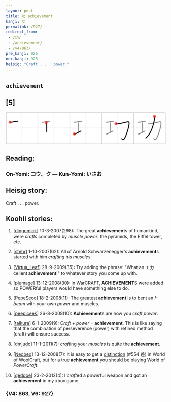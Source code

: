 ```yaml
---
layout: post
title: 功 achievement
kanji: 功
permalink: /927/
redirect_from:
 - /功/
 - /achievement/
 - /v4/863/
pre_kanji: 926
nex_kanji: 928
heisig: "Craft . . . power."
---
```


## `achievement`

## [5]

<div class="stroke"><img src="../images/E58A9F.png" /></div>

## Reading:

### On-Yomi: コウ、ク &mdash; Kun-Yomi: いさお

## Heisig story:

Craft . . . power.

## Koohii stories:

1) [<a href="http://kanji.koohii.com/profile/dingomick">dingomick</a>] 10-3-2007(298): The great <strong>achievement</strong>s of humankind, were <em>crafts</em> completed by <em>muscle power</em>: the pyramids, the Eiffel tower, etc.

2) [<a href="http://kanji.koohii.com/profile/stehr">stehr</a>] 1-10-2007(62): All of Arnold Schwarzenegger&#039;s<strong> achievement</strong>s started with him <em>crafting</em> his <em>muscles</em>.

3) [<a href="http://kanji.koohii.com/profile/Virtua_Leaf">Virtua_Leaf</a>] 28-9-2009(35): Try adding the phrase: &quot;What an エカcellent<strong> achievement</strong>!&quot; to whatever story you come up with.

4) [<a href="http://kanji.koohii.com/profile/plumage">plumage</a>] 13-12-2008(30): In WarCRAFT,<strong> ACHIEVEMENT</strong>S were added so POWERful players would have something else to do.

5) [<a href="http://kanji.koohii.com/profile/PepeSeco">PepeSeco</a>] 18-2-2008(11): The greatest<strong> achievement</strong> is to bent an <em>I-beam</em> with your own <em>power</em> and muscles.

6) [<a href="http://kanji.koohii.com/profile/peepiceek">peepiceek</a>] 26-8-2008(10): <strong>Achievement</strong>s are how you <em>craft power</em>.

7) [<a href="http://kanji.koohii.com/profile/taikura">taikura</a>] 6-1-2009(9): <em>Craft</em> + <em>power</em> =<strong> achievement</strong>. This is like saying that the combination of perseverence (power) with refined method (craft) will ensure success.

8) [<a href="http://kanji.koohii.com/profile/dmjudo">dmjudo</a>] 11-1-2011(7): <em>craft</em>ing your <em>muscles</em> is quite the<strong> achievement</strong>.

9) [<a href="http://kanji.koohii.com/profile/Neobeo">Neobeo</a>] 13-12-2008(7): It is easy to get a <a href="../v4/554">distinction</a> (#554 差) in World of WoolCraft, but for a true<strong> achievement</strong> you should be playing World of <em>PowerCraft</em>.

10) [<a href="http://kanji.koohii.com/profile/geddoe">geddoe</a>] 23-2-2012(4): I <em>craft</em>ed a <em>power</em>ful weapon and got an<strong> achievement</strong> in my xbox game.

### {V4: 863, V6: 927}
